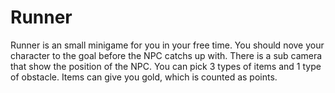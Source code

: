 # Runner
 Runner is an small minigame for you in your free time.
 You should nove your character to the goal before the NPC catchs up with. 
 There is a sub camera that show the position of the NPC.
 You can pick 3 types of items and 1 type of obstacle.
 Items can give you gold, which is counted as points.
